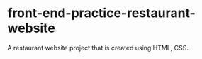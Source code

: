 # front-end-practice-restaurant-website
A restaurant website project that is created using HTML, CSS.
